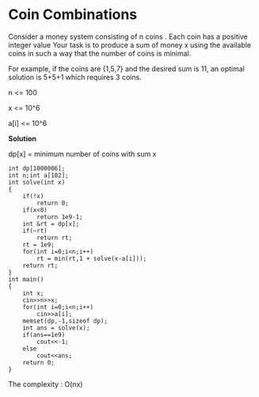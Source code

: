 # Coin Combinations

Consider a money system consisting of n coins . Each coin has a positive integer value
Your task is to produce a sum of money x using the available coins in such a way that 
the number of coins is minimal.
    
For example, if the coins are {1,5,7} and the desired sum is 11, an optimal solution 
is 5+5+1 which requires 3 coins.
    
n <= 100
    
x <= 10^6

a[i] <= 10^6

**Solution**

dp[x] = minimum number of coins with sum x
    
```
int dp[1000006];
int n;int a[102];
int solve(int x)
{
    if(!x)
        return 0;
    if(x<0)
        return 1e9-1;
    int &rt = dp[x];
    if(~rt)
        return rt;
    rt = 1e9;
    for(int i=0;i<n;i++)
        rt = min(rt,1 + solve(x-a[i]));
    return rt;
}
int main()
{
    int x;
    cin>>n>>x;
    for(int i=0;i<n;i++)
        cin>>a[i];
    memset(dp,-1,sizeof dp);
    int ans = solve(x);
    if(ans==1e9)
        cout<<-1;
    else
        cout<<ans;
    return 0;
}
```
The complexity : O(nx)
